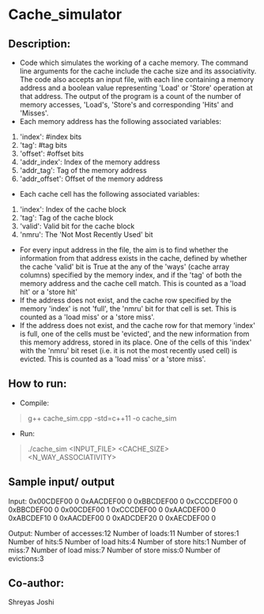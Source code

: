 # Cache_simulator
## Description:
- Code which simulates the working of a cache memory. The command line arguments for the cache include the cache size and its associativity. The code also accepts an input file, with each line containing a memory address and a boolean value representing 'Load' or 'Store' operation at that address. The output of the program is a count of the number of memory accesses, 'Load's, 'Store's and corresponding 'Hits' and 'Misses'.
- Each memory address has the following associated variables:
1. 'index': #index bits
2. 'tag': #tag bits
3. 'offset': #offset bits
4. 'addr_index': Index of the memory address
5. 'addr_tag': Tag of the memory address
6. 'addr_offset': Offset of the memory address
- Each cache cell has the following associated variables: 
1. 'index': Index of the cache block
2. 'tag': Tag of the cache block
3. 'valid': Valid bit for the cache block
4. 'nmru': The 'Not Most Recently Used' bit
- For every input address in the file, the aim is to find whether the information from that address exists in the cache, defined by whether the cache 'valid' bit is True at the any of the 'ways' (cache array columns) specified by the memory index, and if the 'tag' of both the memory address and the cache cell match. This is counted as a 'load hit' or a 'store hit'
- If the address does not exist, and the cache row specified by the memory 'index' is not 'full', the 'nmru' bit for that cell is set. This is counted as a 'load miss' or a 'store miss'.
- If the address does not exist, and the cache row for that memory 'index' is full, one of the cells must be 'evicted', and the new information from this memory address, stored in its place. One of the cells of this 'index' with the 'nmru' bit reset (i.e. it is not the most recently used cell) is evicted. This is counted as a 'load miss' or a 'store miss'.

## How to run:
- Compile:
> g++ cache_sim.cpp -std=c++11 -o cache_sim
- Run:
> ./cache_sim <INPUT_FILE> <CACHE_SIZE> <N_WAY_ASSOCIATIVITY>

## Sample input/ output
Input: 
0x00CDEF00 0
0xAACDEF00 0
0xBBCDEF00 0
0xCCCDEF00 0
0xBBCDEF00 0
0x00CDEF00 1
0xCCCDEF00 0
0xAACDEF00 0
0xABCDEF10 0
0xAACDEF00 0
0xADCDEF20 0
0xAECDEF00 0

Output:
Number of accesses:12
Number of loads:11
Number of stores:1
Number of hits:5
Number of load hits:4
Number of store hits:1
Number of miss:7
Number of load miss:7
Number of store miss:0
Number of evictions:3

## Co-author: 
Shreyas Joshi
